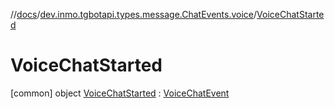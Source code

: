//[docs](../../../index.md)/[dev.inmo.tgbotapi.types.message.ChatEvents.voice](../index.md)/[VoiceChatStarted](index.md)



# VoiceChatStarted  
 [common] object [VoiceChatStarted](index.md) : [VoiceChatEvent](../../dev.inmo.tgbotapi.types.message.ChatEvents.abstracts/-voice-chat-event/index.md)   

